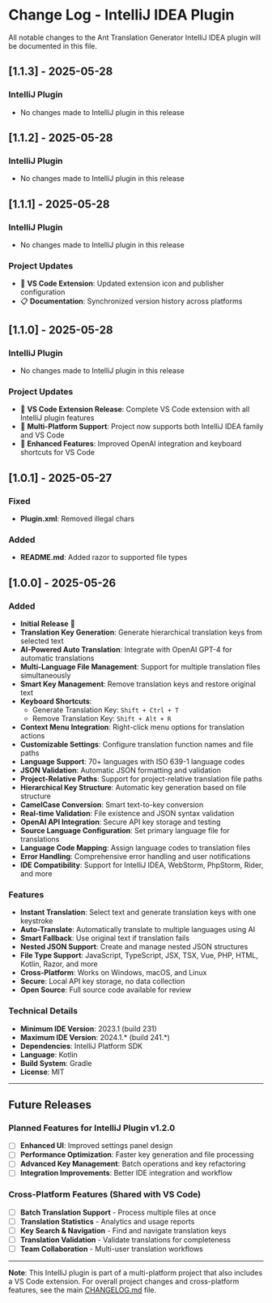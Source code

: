 # Change Log - IntelliJ IDEA Plugin

All notable changes to the Ant Translation Generator IntelliJ IDEA plugin will be documented in this file.

## [1.1.3] - 2025-05-28

### IntelliJ Plugin
- No changes made to IntelliJ plugin in this release

## [1.1.2] - 2025-05-28

### IntelliJ Plugin
- No changes made to IntelliJ plugin in this release

## [1.1.1] - 2025-05-28

### IntelliJ Plugin
- No changes made to IntelliJ plugin in this release

### Project Updates
- 🎨 **VS Code Extension**: Updated extension icon and publisher configuration
- 📋 **Documentation**: Synchronized version history across platforms

## [1.1.0] - 2025-05-28

### IntelliJ Plugin
- No changes made to IntelliJ plugin in this release

### Project Updates
- 🚀 **VS Code Extension Release**: Complete VS Code extension with all IntelliJ plugin features
- 📁 **Multi-Platform Support**: Project now supports both IntelliJ IDEA family and VS Code
- 🔧 **Enhanced Features**: Improved OpenAI integration and keyboard shortcuts for VS Code

## [1.0.1] - 2025-05-27

### Fixed
- **Plugin.xml**: Removed illegal chars

### Added
- **README.md**: Added razor to supported file types

## [1.0.0] - 2025-05-26

### Added
- **Initial Release** 🎉
- **Translation Key Generation**: Generate hierarchical translation keys from selected text
- **AI-Powered Auto Translation**: Integrate with OpenAI GPT-4 for automatic translations
- **Multi-Language File Management**: Support for multiple translation files simultaneously
- **Smart Key Management**: Remove translation keys and restore original text
- **Keyboard Shortcuts**: 
  - Generate Translation Key: `Shift + Ctrl + T`
  - Remove Translation Key: `Shift + Alt + R`
- **Context Menu Integration**: Right-click menu options for translation actions
- **Customizable Settings**: Configure translation function names and file paths
- **Language Support**: 70+ languages with ISO 639-1 language codes
- **JSON Validation**: Automatic JSON formatting and validation
- **Project-Relative Paths**: Support for project-relative translation file paths
- **Hierarchical Key Structure**: Automatic key generation based on file structure
- **CamelCase Conversion**: Smart text-to-key conversion
- **Real-time Validation**: File existence and JSON syntax validation
- **OpenAI API Integration**: Secure API key storage and testing
- **Source Language Configuration**: Set primary language file for translations
- **Language Code Mapping**: Assign language codes to translation files
- **Error Handling**: Comprehensive error handling and user notifications
- **IDE Compatibility**: Support for IntelliJ IDEA, WebStorm, PhpStorm, Rider, and more

### Features
- **Instant Translation**: Select text and generate translation keys with one keystroke
- **Auto-Translate**: Automatically translate to multiple languages using AI
- **Smart Fallback**: Use original text if translation fails
- **Nested JSON Support**: Create and manage nested JSON structures
- **File Type Support**: JavaScript, TypeScript, JSX, TSX, Vue, PHP, HTML, Kotlin, Razor, and more
- **Cross-Platform**: Works on Windows, macOS, and Linux
- **Secure**: Local API key storage, no data collection
- **Open Source**: Full source code available for review

### Technical Details
- **Minimum IDE Version**: 2023.1 (build 231)
- **Maximum IDE Version**: 2024.1.* (build 241.*)
- **Dependencies**: IntelliJ Platform SDK
- **Language**: Kotlin
- **Build System**: Gradle
- **License**: MIT

---

## Future Releases

### Planned Features for IntelliJ Plugin v1.2.0
- [ ] **Enhanced UI**: Improved settings panel design
- [ ] **Performance Optimization**: Faster key generation and file processing
- [ ] **Advanced Key Management**: Batch operations and key refactoring
- [ ] **Integration Improvements**: Better IDE integration and workflow

### Cross-Platform Features (Shared with VS Code)
- [ ] **Batch Translation Support** - Process multiple files at once
- [ ] **Translation Statistics** - Analytics and usage reports
- [ ] **Key Search & Navigation** - Find and navigate translation keys
- [ ] **Translation Validation** - Validate translations for completeness
- [ ] **Team Collaboration** - Multi-user translation workflows

---

**Note**: This IntelliJ plugin is part of a multi-platform project that also includes a VS Code extension. For overall project changes and cross-platform features, see the main [CHANGELOG.md](../CHANGELOG.md) file. 